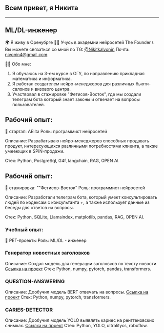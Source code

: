 ## Всем привет, я Никита

------------------------------------------------------------------

## ML/DL-инженер
🌍 Я живу в Оренубрге
👨‍🎓 Учусь в академии нейросетей The Founder
📞 Вы можете связаться со мной по TG: [@NikitkaIvonin](https://t.me/NikitkaIvonin)
                                   Почта: nivonin4@gmail.com

👨‍💻 Обо мне:

1. Я обучаюсь на 3-ем курсе в ОГУ, по направлению прикладная математика и информатика.
2. Я работал создателем нейро-менеджеров для различных бьюти-салонов и визового центра.
3. Участвовал в стажировке "Фетисов-Восток", где мы создали телеграм бота который знает законы и отвечает на вопросы пользователей.


## Рабочий опыт:
📌 стартап: AElita
Роль: программист нейросетей

Описание: Разрабатываю нейро-менеджеров способных продавать продукт, интересующихся различными потребностями клиента, а также умееющих в SPIN-продажи.

Стек: Python, PostgreSql, G4f, langchain, RAG, OPEN AI.

## Рабочий опыт:
📌 стажировка: ""Фетисов-Восток"
Роль: программист нейросетей

Описание: Разработали телеграм бота, который умеет консультировать людей по кодексам с консультанта +, а также использует данные из беседы для ответов на вопросы.

Стек: Python, SQLite, Llamaindex, matplotlib, pandas, RAG, OPEN AI.

### Учебный опыт:
📌 PET-проекты
Роль: ML/DL - инженер

### Генератор новостных заголовков
Описание: Создал модель для генерации заголовков по тексту новости. [Ссылка на проект](https://colab.research.google.com/drive/1fmOYIT38SkrzeSy-YCyiurx9ymqpRg8L?usp=sharing#scrollTo=SKpDD5TycSnh)
Стек: Python, numpy, pytorch, pandas, transformers.

### QUESTION-ANSWERING 
Описание: Дообучил модель BERT отвечать на вопросы. [Ссылка на проект](https://colab.research.google.com/drive/1lMl72ThuEYxCCav-GaPzU1-2V2CGx6dT?usp=sharing)
Стек: Python, numpy, pytorch, transformers.

### CARIES-DETECTOR
Описание: Дообучил модель YOLO выявлять кариес на рентгеновских снимках. [Ссылка на проект](https://colab.research.google.com/drive/1yQW_25OkMEFbEbte_PNDKE3J4VTZlpVk?usp=sharing)
Стек: Python, YOLO, ultralitycs, roboflow.





